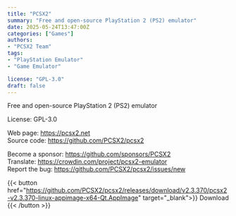 ```yaml
---
title: "PCSX2"
summary: "Free and open-source PlayStation 2 (PS2) emulator"
date: 2025-05-24T13:47:00Z
categories: ["Games"]
authors:
- "PCSX2 Team"
tags:
- "PlayStation Emulator"
- "Game Emulator"

license: "GPL-3.0"
draft: false
---
```


Free and open-source PlayStation 2 (PS2) emulator

License: GPL-3.0

Web page: <https://pcsx2.net>  
Source code: <https://github.com/PCSX2/pcsx2>

Become a sponsor: <https://github.com/sponsors/PCSX2>  
Translate: <https://crowdin.com/project/pcsx2-emulator>  
Report the bug: <https://github.com/PCSX2/pcsx2/issues/new>  

{{< button href="https://github.com/PCSX2/pcsx2/releases/download/v2.3.370/pcsx2-v2.3.370-linux-appimage-x64-Qt.AppImage" target="_blank">}}
Download
{{< /button >}}